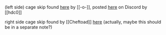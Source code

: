 (left side) cage skip found [here](https://www.youtube.com/watch?v=u0RS7hTrOA4) by [[-o-]], posted [here](https://discord.com/channels/313375426112389123/408694062862958592/419523187064438784) on Discord by [[hdc0]]

right side cage skip found by [[Cheftoad]] [here](https://discord.com/channels/313375426112389123/408694062862958592/448107691496439809) (actually, maybe this should be in a separate note?)